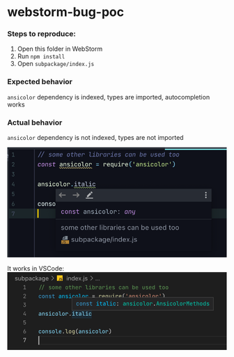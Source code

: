 # webstorm-bug-poc

### Steps to reproduce:
1. Open this folder in WebStorm
2. Run `npm install`
3. Open `subpackage/index.js`

### Expected behavior
`ansicolor` dependency is indexed, types are imported, autocompletion works



### Actual behavior
`ansicolor` dependency is not indexed, types are not imported

![WebStorm](img/webstorm.png)

It works in VSCode:
![img.png](img/vscode.png)
